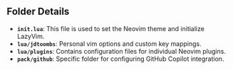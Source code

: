 ## Folder Details

- **`init.lua`**: This file is used to set the Neovim theme and initialize LazyVim.
- **`lua/jdtoombs`**: Personal vim options and custom key mappings.
- **`lua/plugins`**: Contains configuration files for individual Neovim plugins.
- **`pack/github`**: Specific folder for configuring GitHub Copilot integration.


